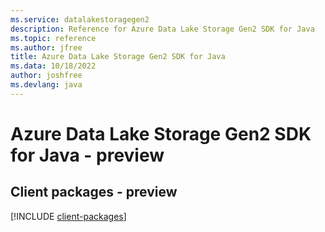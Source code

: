 ```yaml
---
ms.service: datalakestoragegen2
description: Reference for Azure Data Lake Storage Gen2 SDK for Java
ms.topic: reference
ms.author: jfree
title: Azure Data Lake Storage Gen2 SDK for Java
ms.data: 10/18/2022
author: joshfree
ms.devlang: java
---
```

# Azure Data Lake Storage Gen2 SDK for Java - preview

## Client packages - preview
[!INCLUDE [client-packages](data-lake-storage-gen2-client-index.md)]